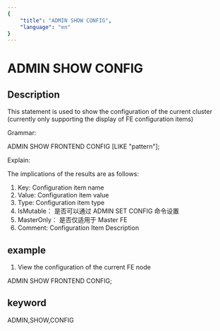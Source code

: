 ```yaml
---
{
    "title": "ADMIN SHOW CONFIG",
    "language": "en"
}
---
```


<!-- 
Licensed to the Apache Software Foundation (ASF) under one
or more contributor license agreements.  See the NOTICE file
distributed with this work for additional information
regarding copyright ownership.  The ASF licenses this file
to you under the Apache License, Version 2.0 (the
"License"); you may not use this file except in compliance
with the License.  You may obtain a copy of the License at

  http://www.apache.org/licenses/LICENSE-2.0

Unless required by applicable law or agreed to in writing,
software distributed under the License is distributed on an
"AS IS" BASIS, WITHOUT WARRANTIES OR CONDITIONS OF ANY
KIND, either express or implied.  See the License for the
specific language governing permissions and limitations
under the License.
-->

# ADMIN SHOW CONFIG
## Description

This statement is used to show the configuration of the current cluster (currently only supporting the display of FE configuration items)

Grammar:

ADMIN SHOW FRONTEND CONFIG [LIKE "pattern"];

Explain:

The implications of the results are as follows:
1. Key: Configuration item name
2. Value: Configuration item value
3. Type: Configuration item type
4. IsMutable：  是否可以通过 ADMIN SET CONFIG 命令设置
5. MasterOnly： 是否仅适用于 Master FE
6. Comment: Configuration Item Description

## example

1. View the configuration of the current FE node

ADMIN SHOW FRONTEND CONFIG;

## keyword
ADMIN,SHOW,CONFIG
